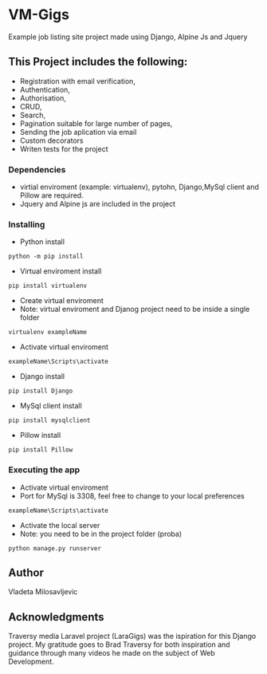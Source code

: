 # VM-Gigs

Example job listing site project made using Django, Alpine Js and Jquery


## This Project includes the following:

* Registration with email verification,
* Authentication,
* Authorisation,
* CRUD,
* Search,
* Pagination suitable for large number of pages,
* Sending the job aplication via email
* Custom decorators
* Writen tests for the project

### Dependencies

* virtial enviroment (example: virtualenv), pytohn, Django,MySql client and Pillow are required.
* Jquery and Alpine js are included in the project

### Installing


* Python install

```
python -m pip install
```

* Virtual enviroment install
  
```
pip install virtualenv
```

* Create virtual enviroment
* Note: virtual enviroment  and Djanog project need to be inside a single folder
  
```
virtualenv exampleName
```

* Activate virtual enviroment

```
exampleName\Scripts\activate
```

* Django install
  
```
pip install Django
```


* MySql client install

```
pip install mysqlclient
```

* Pillow install

```
pip install Pillow
```


### Executing the app

* Activate virtual enviroment
* Port for MySql is 3308, feel free to change to your local preferences

```
exampleName\Scripts\activate
```

* Activate the local server
* Note: you need to be in the project folder (proba)

```
python manage.py runserver
```


## Author

Vladeta Milosavljevic



## Acknowledgments

Traversy media Laravel project (LaraGigs) was the ispiration for this Django project. My gratitude goes to Brad Traversy for both inspiration and guidance through many videos he made on the subject of Web Development.
